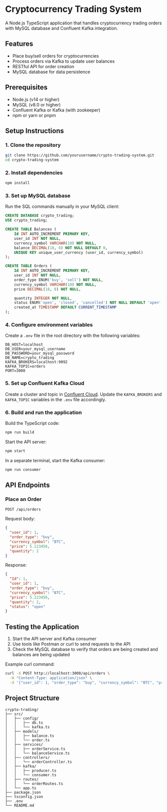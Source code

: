 # Cryptocurrency Trading System

A Node.js TypeScript application that handles cryptocurrency trading orders with MySQL database and Confluent Kafka integration.

## Features

- Place buy/sell orders for cryptocurrencies
- Process orders via Kafka to update user balances
- RESTful API for order creation
- MySQL database for data persistence

## Prerequisites

- Node.js (v14 or higher)
- MySQL (v8.0 or higher)
- Confluent Kafka or Kafka (with zookeeper)
- npm or yarn or pnpm

## Setup Instructions

### 1. Clone the repository

```bash
git clone https://github.com/yourusername/crypto-trading-system.git
cd crypto-trading-system
```

### 2. Install dependencies

```bash
npm install
```

### 3. Set up MySQL database

Run the SQL commands manually in your MySQL client:

```sql
CREATE DATABASE crypto_trading;
USE crypto_trading;

CREATE TABLE Balances (
    Id INT AUTO_INCREMENT PRIMARY KEY,
    user_id INT NOT NULL,
    currency_symbol VARCHAR(10) NOT NULL,
    balance DECIMAL(18, 8) NOT NULL DEFAULT 0,
    UNIQUE KEY unique_user_currency (user_id, currency_symbol)
);

CREATE TABLE Orders (
    Id INT AUTO_INCREMENT PRIMARY KEY,
    user_id INT NOT NULL,
    order_type ENUM('buy', 'sell') NOT NULL,
    currency_symbol VARCHAR(10) NOT NULL,
    price DECIMAL(18, 8) NOT NULL,

    quantity INTEGER NOT NULL,
    status ENUM('open', 'closed', 'cancelled') NOT NULL DEFAULT 'open',
    created_at TIMESTAMP DEFAULT CURRENT_TIMESTAMP
);
```

### 4. Configure environment variables

Create a `.env` file in the root directory with the following variables:

```
DB_HOST=localhost
DB_USER=your_mysql_username
DB_PASSWORD=your_mysql_password
DB_NAME=crypto_trading
KAFKA_BROKERS=localhost:9092
KAFKA_TOPIC=orders
PORT=3000
```

### 5. Set up Confluent Kafka Cloud

Create a cluster and topic in [Confluent Cloud](https://confluent.cloud/). Update the `KAFKA_BROKERS` and `KAFKA_TOPIC` variables in the `.env` file accordingly.

### 6. Build and run the application

Build the TypeScript code:

```bash
npm run build
```

Start the API server:

```bash
npm start
```

In a separate terminal, start the Kafka consumer:

```bash
npm run consumer
```

## API Endpoints

### Place an Order

```
POST /api/orders
```

Request body:

```json
{
  "user_id": 1,
  "order_type": "buy",
  "currency_symbol": "BTC",
  "price": 5.123456,
  "quantity": 2
}
```

Response:

```json
{
  "Id": 1,
  "user_id": 1,
  "order_type": "buy",
  "currency_symbol": "BTC",
  "price": 5.123456,
  "quantity": 2,
  "status": "open"
}
```

## Testing the Application

1. Start the API server and Kafka consumer
2. Use tools like Postman or curl to send requests to the API
3. Check the MySQL database to verify that orders are being created and balances are being updated

Example curl command:

```bash
curl -X POST http://localhost:3000/api/orders \
  -H "Content-Type: application/json" \
  -d '{"user_id": 1, "order_type": "buy", "currency_symbol": "BTC", "price": 5.123456, "quantity": 2}'
```

## Project Structure

```
crypto-trading/
├── src/
│   ├── config/
│   │   ├── db.ts
│   │   └── kafka.ts
│   ├── models/
│   │   ├── balance.ts
│   │   └── order.ts
│   ├── services/
│   │   ├── orderService.ts
│   │   └── balanceService.ts
│   ├── controllers/
│   │   └── orderController.ts
│   ├── kafka/
│   │   ├── producer.ts
│   │   └── consumer.ts
│   ├── routes/
│   │   └── orderRoutes.ts
│   └── app.ts
├── package.json
├── tsconfig.json
├── .env
└── README.md
```

